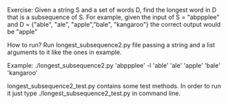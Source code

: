 Exercise: 
Given a string S and a set of words D, find the longest word in D that is a subsequence of S. 
For example, given the input of S = "abppplee" and D = {"able", "ale", "apple","bale", "kangaroo"} the correct output would be "apple"

How to run? 
Run longest_subsequence2.py file passing a string and a list arguments to it like the ones in example.

Example: 
./longest_subsequence2.py 'abppplee' -l 'able' 'ale' 'apple' 'bale' 'kangaroo'

longest_subsequence2_test.py contains some test methods.
In order to run it just type ./longest_subsequence2_test.py in command line.

